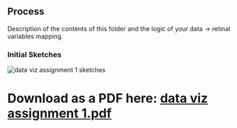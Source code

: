 ## Process

Description of the contents of this folder and the logic of your data → retinal variables mapping.

### Initial Sketches

![data viz assignment 1 sketches](https://user-images.githubusercontent.com/42682406/45270616-62fd4300-b46d-11e8-8c0e-496a35400f8c.jpg)



# Download as a PDF here: [data viz assignment 1.pdf](https://github.com/samizdatco/dvia-2018/files/2364788/data.viz.assignment.1.pdf)
